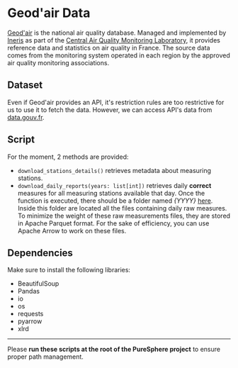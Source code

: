 # Geod'air Data

[Geod'air](https://www.geodair.fr/) is the national air quality database. Managed and implemented by [Ineris](https://www.ineris.fr/fr) as part of the [Central Air Quality Monitoring Laboratory](https://www.lcsqa.org/fr), it provides reference data and statistics on air quality in France. The source data comes from the monitoring system operated in each region by the approved air quality monitoring associations.


## Dataset
Even if Geod'air provides an API, it's restriction rules are too restrictive for us to use it to fetch the data. However, we can access API's data from [data.gouv.fr](https://files.data.gouv.fr/lcsqa/concentrations-de-polluants-atmospheriques-reglementes/temps-reel/).

## Script
For the moment, 2 methods are provided:
- ```download_stations_details()``` retrieves metadata about measuring stations.
- ```download_daily_reports(years: list[int])``` retrieves daily **correct** measures for all measuring stations available that day. Once the function is executed, there should be a folder named *{YYYY}* [here](../../data/air-quality/). Inside this folder are located all the files containing daily raw measures. To minimize the weight of these raw measurements files, they are stored in Apache Parquet format. For the sake of efficiency, you can use Apache Arrow to work on these files. 

## Dependencies
Make sure to install the following libraries:
- BeautifulSoup
- Pandas
- io
- os
- requests
- pyarrow
- xlrd

---
Please **run these scripts at the root of the PureSphere project** to ensure proper path management.